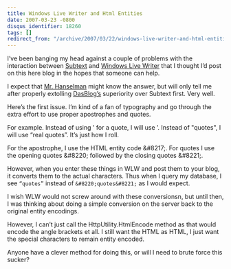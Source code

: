```yaml
---
title: Windows Live Writer and Html Entities
date: 2007-03-23 -0800
disqus_identifier: 18260
tags: []
redirect_from: "/archive/2007/03/22/windows-live-writer-and-html-entities.aspx/"
---
```


I’ve been banging my head against a couple of problems with the
interaction between
[Subtext](http://subtextproject.com/ "Subtext Project Website") and
[Windows Live
Writer](http://windowslivewriter.spaces.live.com/ "Windows Live Writer")
that I thought I’d post on this here blog in the hopes that someone can
help.

I expect that [Mr.
Hanselman](http://hanselman.com/blog/ "Scott Hanselman") might know the
answer, but will only tell me after properly extolling
[DasBlog’s](http://www.dasblog.net/ "DasBlog") superiority over Subtext
first. Very well.

Here’s the first issue. I’m kind of a fan of typography and go through
the extra effort to use proper apostrophes and quotes.

For example. Instead of using ' for a quote, I will use ’. Instead of
"quotes", I will use “real quotes”. It’s just how I roll.

For the apostrophe, I use the HTML entity code &\#8217;. For quotes I
use the opening quotes &\#8220; followed by the closing quotes &\#8221;.

However, when you enter these things in WLW and post them to your blog,
it converts them to the actual characters. Thus when I query my
database, I see `“quotes”` instead of `&#8220;quotes&#8221;` as I would
expect.

I wish WLW would not screw around with these conversionsn, but until
then, I was thinking about doing a simple conversion on the server back
to the original entity encodings.

However, I can’t just call the HttpUtility.HtmlEncode method as that
would encode the angle brackets et all. I still want the HTML as HTML, I
just want the special characters to remain entity encoded.

Anyone have a clever method for doing this, or will I need to brute
force this sucker?

